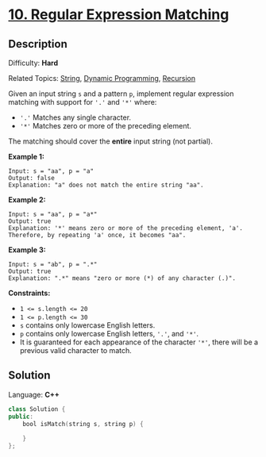 # [10\. Regular Expression Matching](https://leetcode.com/problems/regular-expression-matching/)

## Description

Difficulty: **Hard**  

Related Topics: [String](https://leetcode.com/tag/string/), [Dynamic Programming](https://leetcode.com/tag/dynamic-programming/), [Recursion](https://leetcode.com/tag/recursion/)


Given an input string `s` and a pattern `p`, implement regular expression matching with support for `'.'` and `'*'` where:

*   `'.'` Matches any single character.​​​​
*   `'*'` Matches zero or more of the preceding element.

The matching should cover the **entire** input string (not partial).

**Example 1:**

```
Input: s = "aa", p = "a"
Output: false
Explanation: "a" does not match the entire string "aa".
```

**Example 2:**

```
Input: s = "aa", p = "a*"
Output: true
Explanation: '*' means zero or more of the preceding element, 'a'. Therefore, by repeating 'a' once, it becomes "aa".
```

**Example 3:**

```
Input: s = "ab", p = ".*"
Output: true
Explanation: ".*" means "zero or more (*) of any character (.)".
```

**Constraints:**

*   `1 <= s.length <= 20`
*   `1 <= p.length <= 30`
*   `s` contains only lowercase English letters.
*   `p` contains only lowercase English letters, `'.'`, and `'*'`.
*   It is guaranteed for each appearance of the character `'*'`, there will be a previous valid character to match.


## Solution

Language: **C++**

```c++
class Solution {
public:
    bool isMatch(string s, string p) {
        
    }
};
```